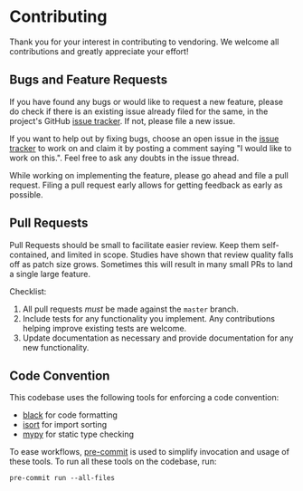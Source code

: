 # Contributing

Thank you for your interest in contributing to vendoring. We welcome all
contributions and greatly appreciate your effort!

## Bugs and Feature Requests

If you have found any bugs or would like to request a new feature, please do
check if there is an existing issue already filed for the same, in the
project's GitHub [issue tracker]. If not, please file a new issue.

If you want to help out by fixing bugs, choose an open issue in the [issue
tracker] to work on and claim it by posting a comment saying "I would like to
work on this.". Feel free to ask any doubts in the issue thread.

While working on implementing the feature, please go ahead and file a pull
request. Filing a pull request early allows for getting feedback as early as
possible.

[issue tracker]: https://github.com/pradyunsg/vendoring/issues

## Pull Requests

Pull Requests should be small to facilitate easier review. Keep them
self-contained, and limited in scope. Studies have shown that review quality
falls off as patch size grows. Sometimes this will result in many small PRs to
land a single large feature.

Checklist:

1. All pull requests _must_ be made against the `master` branch.
2. Include tests for any functionality you implement. Any contributions helping
   improve existing tests are welcome.
3. Update documentation as necessary and provide documentation for any new
   functionality.

## Code Convention

This codebase uses the following tools for enforcing a code convention:

- [black] for code formatting
- [isort] for import sorting
- [mypy] for static type checking

To ease workflows, [pre-commit] is used to simplify invocation and usage of
these tools. To run all these tools on the codebase, run:

```sh-session
pre-commit run --all-files
```

[black]: https://github.com/psf/black
[isort]: https://github.com/timothycrosley/isort
[mypy]: https://github.com/python/mypy
[pre-commit]: https://pre-commit.com/
